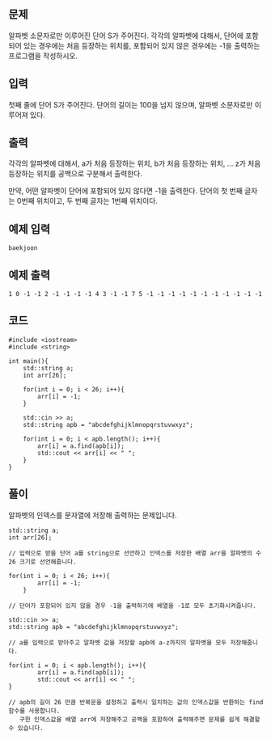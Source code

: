 ## 문제 
알파벳 소문자로만 이루어진 단어 S가 주어진다. 각각의 알파벳에 대해서, 단어에 포함되어 있는 경우에는 처음 등장하는 위치를, 포함되어 있지 않은 경우에는 -1을 출력하는 프로그램을 작성하시오.
## 입력
첫째 줄에 단어 S가 주어진다. 단어의 길이는 100을 넘지 않으며, 알파벳 소문자로만 이루어져 있다.


## 출력
각각의 알파벳에 대해서, a가 처음 등장하는 위치, b가 처음 등장하는 위치, ... z가 처음 등장하는 위치를 공백으로 구분해서 출력한다.

만약, 어떤 알파벳이 단어에 포함되어 있지 않다면 -1을 출력한다. 단어의 첫 번째 글자는 0번째 위치이고, 두 번째 글자는 1번째 위치이다.


## 예제 입력 

```
baekjoon
```

## 예제 출력  
```
1 0 -1 -1 2 -1 -1 -1 -1 4 3 -1 -1 7 5 -1 -1 -1 -1 -1 -1 -1 -1 -1 -1 -1
```
## 코드
```
#include <iostream>
#include <string>

int main(){
    std::string a;
    int arr[26];

    for(int i = 0; i < 26; i++){
        arr[i] = -1;
    }
    
    std::cin >> a;
    std::string apb = "abcdefghijklmnopqrstuvwxyz";

    for(int i = 0; i < apb.length(); i++){
        arr[i] = a.find(apb[i]);
        std::cout << arr[i] << " ";
    }
}
```
## 풀이
알파벳의 인덱스를 문자열에 저장해 출력하는 문제입니다.

```
std::string a;
int arr[26];

// 입력으로 받을 단어 a를 string으로 선언하고 인덱스를 저장한 배열 arr을 알파벳의 수 26 크기로 선언해줍니다.
```

```
for(int i = 0; i < 26; i++){
        arr[i] = -1;
    }

// 단어가 포함되어 있지 않을 경우 -1을 출력하기에 배열을 -1로 모두 초기화시켜줍니다.
```

```
std::cin >> a;
std::string apb = "abcdefghijklmnopqrstuvwxyz";

// a를 입력으로 받아주고 알파벳 값을 저장할 apb에 a-z까지의 알파벳을 모두 저장해줍니다.
```

```
for(int i = 0; i < apb.length(); i++){
        arr[i] = a.find(apb[i]);
        std::cout << arr[i] << " ";
}

// apb의 길이 26 만큼 반복문을 설정하고 출력시 일치하는 값의 인덱스값을 반환하는 find 함수를 사용합니다.
   구한 인덱스값을 배열 arr에 저장해주고 공백을 포함하여 출력해주면 문제를 쉽게 해결할 수 있습니다.
```
